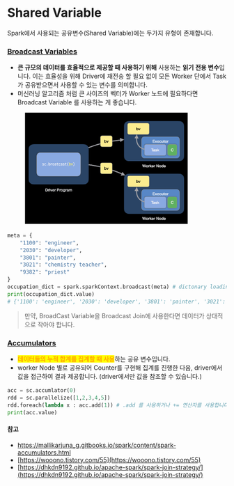 # Shared Variable

Spark에서 사용되는 공유변수(Shared Variable)에는 두가지 유형이 존재합니다.&#x20;

### [**Broadcast Variables**](https://spark.apache.org/docs/3.1.1/api/python/reference/api/pyspark.Broadcast.html#pyspark.Broadcast)

* &#x20;**큰 규모의 데이터를 효율적으로 제공할 때 사용하기 위해** 사용하는 **읽기 전용 변수**입니다. 이는 효율성을 위해 Driver에 재전송 할 필요 없이 모든 Worker 단에서 Task가 공유받으면서 사용할 수 있는 변수를 의미합니다.
* 머신러닝 알고리즘 처럼 큰 사이즈의 벡터가 Worker 노드에 필요하다면 Broadcast Variable 를 사용하는 게 좋습니다.

<figure><img src="../../.gitbook/assets/image (10) (1).png" alt="" width="375"><figcaption></figcaption></figure>

```python
meta = {
    "1100": "engineer",
    "2030": "developer",
    "3801": "painter",
    "3021": "chemistry teacher",
    "9382": "priest"
}
occupation_dict = spark.sparkContext.broadcast(meta) # dictonary loading
print(occupation_dict.value)
# {'1100': 'engineer', '2030': 'developer', '3801': 'painter', '3021': 'chemistry teacher', '9382': 'priest'}
```

> 만약, BroadCast Variable을 Broadcast Join에 사용한다면 데이터가 상대적으로 작아야 합니다.

### [Accumulators](https://spark.apache.org/docs/latest/api/python/reference/api/pyspark.SparkContext.accumulator.html?highlight=accumulator#pyspark.SparkContext.accumulator)

* <mark style="color:orange;">**데이터들의 누적 합계를 집계할 때 사용**</mark>하는 공유 변수입니다.
* worker Node 별로 공유되어 Counter를 구현해 집계를 진행한 다음,  driver에서 값을 접근하여 결과 제공합니다. (driver에서만 값을 참조할 수 있습니다.)&#x20;

```python
acc = sc.accumlator(0)
rdd = sc.parallelize([1,2,3,4,5])
rdd.foreach(lambda x : acc.add(1)) # .add 를 사용하거나 += 연산자를 사용합니다.
print(acc.value)

```

#### 참고

* [https://mallikarjuna\_g.gitbooks.io/spark/content/spark-accumulators.html](https://mallikarjuna\_g.gitbooks.io/spark/content/spark-accumulators.html)
* [https://wooono.tistory.com/55](https://wooono.tistory.com/55)
* [https://dhkdn9192.github.io/apache-spark/spark-join-strategy/](https://dhkdn9192.github.io/apache-spark/spark-join-strategy/)
